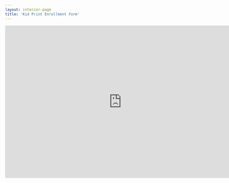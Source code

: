 ```yaml
---
layout: interior-page
title: 'Kid Print Enrollment Form'
---
```

<iframe src="https://docs.google.com/forms/d/e/1FAIpQLSeTtZGnxEWVEk6V4R4KcxC7L84xoYs4ujVEjdt0fKfjepnvbw/viewform?embedded=true" width="760" height="500" frameborder="0" marginheight="0" marginwidth="0">Loading...</iframe>
